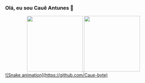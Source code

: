 ### Olá, eu sou Cauê Antunes 👋

<div align="center">
  <a href="https://github.com/rafaballerini">
  <img display="flex" height="180em" src="https://github-readme-stats.vercel.app/api?username=Caue-byte&show_icons=true&theme=blue-green&include_all_commits=true&count_private=true"/>
    
  <img height="180em" src="https://github-readme-stats.vercel.app/api/top-langs/?username=Caue-byte&layout=compact&langs_count=7&theme=blue-green"/>
</div>
![Snake animation](https://github.com/Caue-byte)
